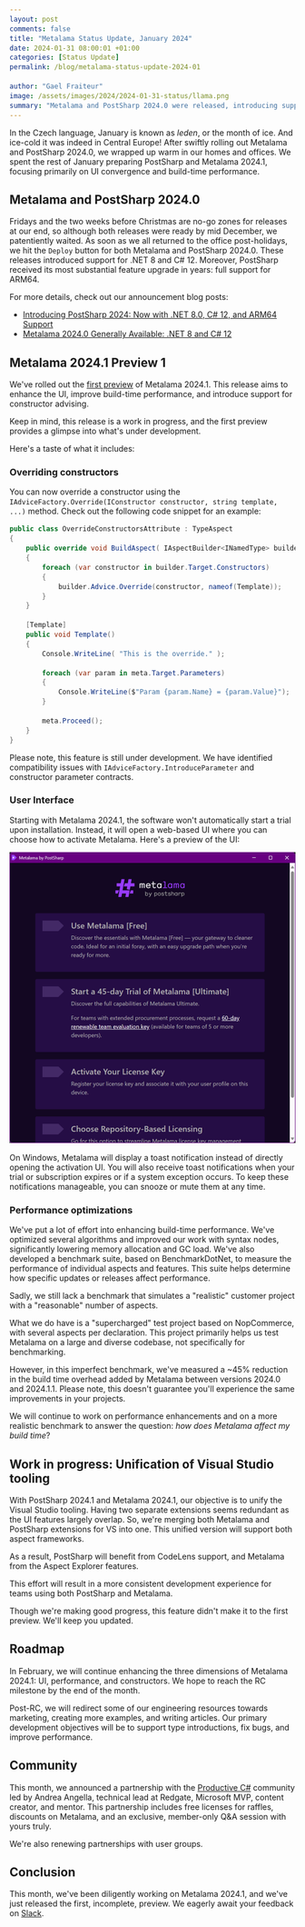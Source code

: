 ```yaml
---
layout: post
comments: false
title: "Metalama Status Update, January 2024"
date: 2024-01-31 08:00:01 +01:00
categories: [Status Update]
permalink: /blog/metalama-status-update-2024-01

author: "Gael Fraiteur"
image: /assets/images/2024/2024-01-31-status/llama.png
summary: "Metalama and PostSharp 2024.0 were released, introducing support for .NET 8, C# 12, and ARM64. Work is ongoing for Metalama 2024.1, which aims to enhance UI, build-time performance, and constructor advising. The company also announced a partnership with the Productive C# community."
---
```


In the Czech language, January is known as _leden_, or the month of ice. And ice-cold it was indeed in Central Europe! After swiftly rolling out Metalama and PostSharp 2024.0, we wrapped up warm in our homes and offices. We spent the rest of January preparing PostSharp and Metalama 2024.1, focusing primarily on UI convergence and build-time performance.

## Metalama and PostSharp 2024.0

Fridays and the two weeks before Christmas are no-go zones for releases at our end, so although both releases were ready by mid December, we patentiently waited. As soon as we all returned to the office post-holidays, we hit the `Deploy` button for both Metalama and PostSharp 2024.0. These releases introduced support for .NET 8 and C# 12. Moreover, PostSharp received its most substantial feature upgrade in years: full support for ARM64.

For more details, check out our announcement blog posts:

* [Introducing PostSharp 2024: Now with .NET 8.0, C# 12, and ARM64 Support](https://blog.postsharp.net/postsharp-2024-0-ga)
* [Metalama 2024.0 Generally Available: .NET 8 and C# 12](https://blog.postsharp.net/metalama-2024-0-ga)

## Metalama 2024.1 Preview 1

We've rolled out the [first preview](https://github.com/orgs/postsharp/discussions/256) of Metalama 2024.1. This release aims to enhance the UI, improve build-time performance, and introduce support for constructor advising.

Keep in mind, this release is a work in progress, and the first preview provides a glimpse into what's under development.

Here's a taste of what it includes:

### Overriding constructors

You can now override a constructor using the `IAdviceFactory.Override(IConstructor constructor, string template, ...)` method. Check out the following code snippet for an example:

```cs
public class OverrideConstructorsAttribute : TypeAspect
{
    public override void BuildAspect( IAspectBuilder<INamedType> builder )
    {
        foreach (var constructor in builder.Target.Constructors)
        {
            builder.Advice.Override(constructor, nameof(Template));
        }
    }

    [Template]
    public void Template()
    {
        Console.WriteLine( "This is the override." );

        foreach (var param in meta.Target.Parameters)
        {
            Console.WriteLine($"Param {param.Name} = {param.Value}");
        }

        meta.Proceed();
    }
}
```

Please note, this feature is still under development. We have identified compatibility issues with `IAdviceFactory.IntroduceParameter` and constructor parameter contracts.

### User Interface

Starting with Metalama 2024.1, the software won't automatically start a trial upon installation. Instead, it will open a web-based UI where you can choose how to activate Metalama. Here's a preview of the UI:

<img src="/assets/images/2024/2024-01-31-status/licensing-ui.png"  style="zoom:0.55" />

On Windows, Metalama will display a toast notification instead of directly opening the activation UI. You will also receive toast notifications when your trial or subscription expires or if a system exception occurs. To keep these notifications manageable, you can snooze or mute them at any time.

### Performance optimizations

We've put a lot of effort into enhancing build-time performance. We've optimized several algorithms and improved our work with syntax nodes, significantly lowering memory allocation and GC load. We've also developed a benchmark suite, based on BenchmarkDotNet, to measure the performance of individual aspects and features. This suite helps determine how specific updates or releases affect performance.

Sadly, we still lack a benchmark that simulates a "realistic" customer project with a "reasonable" number of aspects.

What we do have is a "supercharged" test project based on NopCommerce, with several aspects per declaration. This project primarily helps us test Metalama on a large and diverse codebase, not specifically for benchmarking.

However, in this imperfect benchmark, we've measured a ~45% reduction in the build time overhead added by Metalama between versions 2024.0 and 2024.1.1. Please note, this doesn't guarantee you'll experience the same improvements in your projects.

We will continue to work on performance enhancements and on a more realistic benchmark to answer the question: _how does Metalama affect my build time_?

## Work in progress: Unification of Visual Studio tooling

With PostSharp 2024.1 and Metalama 2024.1, our objective is to unify the Visual Studio tooling. Having two separate extensions seems redundant as the UI features largely overlap. So, we're merging both Metalama and PostSharp extensions for VS into one. This unified version will support both aspect frameworks.

As a result, PostSharp will benefit from CodeLens support, and Metalama from the Aspect Explorer features.

This effort will result in a more consistent development experience for teams using both PostSharp and Metalama.

Though we're making good progress, this feature didn't make it to the first preview. We'll keep you updated.

## Roadmap

In February, we will continue enhancing the three dimensions of Metalama 2024.1: UI, performance, and constructors. We hope to reach the RC milestone by the end of the month.

Post-RC, we will redirect some of our engineering resources towards marketing, creating more examples, and writing articles. Our primary development objectives will be to support type introductions, fix bugs, and improve performance.

## Community

This month, we announced a partnership with the [Productive C#](https://www.productivecsharp.com/membership/) community led by Andrea Angella, technical lead at Redgate, Microsoft MVP, content creator, and mentor. This partnership includes free licenses for raffles, discounts on Metalama, and an exclusive, member-only Q&A session with yours truly.

We're also renewing partnerships with user groups.

## Conclusion

This month, we've been diligently working on Metalama 2024.1, and we've just released the first, incomplete, preview. We eagerly await your feedback on [Slack](https://www.postsharp.net/slack).


